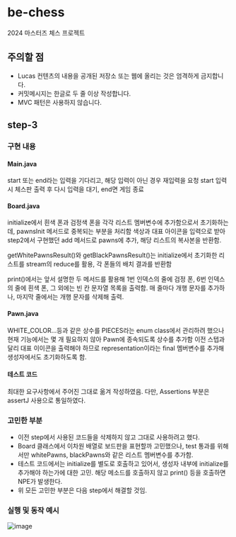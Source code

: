 # be-chess

2024 마스터즈 체스 프로젝트

## 주의할 점

- Lucas 컨텐츠의 내용을 공개된 저장소 또는 웹에 올리는 것은 엄격하게 금지합니다.
- 커밋메시지는 한글로 두 줄 이상 작성합니다.
- MVC 패턴은 사용하지 않습니다.

## step-3
### 구현 내용
#### Main.java
start 또는 end라는 입력을 기다리고, 해당 입력이 아닌 경우 재입력을 요청
start 입력시 체스판 출력 후 다시 입력을 대기, end면 게임 종료

#### Board.java
initialize에서 흰색 폰과 검정색 폰을 각각 리스트 멤버변수에 추가함으로서 초기화하는데, pawnsInit 메서드로 중복되는 부분을 처리함
색상과 대표 아이콘을 입력으로 받아 step2에서 구현했던 add 메서드로 pawns에 추가, 해당 리스트의 복사본을 반환함.

getWhitePawnsResult()와 getBlackPawnsResult()는 initialize에서 초기화한 리스트를 stream의 reduce를 활용, 각 폰들의 배치 결과를 반환함

print()에서는 앞서 설명한 두 메서드를 활용해 1번 인덱스의 줄에 검정 폰, 6번 인덱스의 줄에 흰색 폰, 그 외에는 빈 칸 문자열 목록을 출력함.
매 줄마다 개행 문자를 추가하나, 마지막 줄에서는 개행 문자를 삭제해 출력.

#### Pawn.java
WHITE_COLOR...등과 같은 상수를 PIECES라는 enum class에서 관리하려 했으나 현재 기능에서는 몇 개 필요하지 않아 Pawn에 종속되도록 상수를 추가함
이전 스텝과 달리 대표 이이콘을 출력해야 하므로 representation이라는 final 멤버변수를 추가해 생성자에서도 초기화하도록 함.

#### 테스트 코드
최대한 요구사항에서 주어진 그대로 옮겨 작성하였음.
다만, Assertions 부분은 assertJ 사용으로 통일하였다.

### 고민한 부분
- 이전 step에서 사용된 코드들을 삭제하지 않고 그대로 사용하려고 했다.
- Board 클래스에서 이차원 배열로 보드판을 표현할까 고민했으나, test 통과를 위해서만 whitePawns, blackPawns와 같은 리스트 멤버변수를 추가함.
- 테스트 코드에서는 initialize를 별도로 호출하고 있어서, 생성자 내부에 initialize를 추가해야 하는가에 대한 고민. 해당 메소드를 호출하지 않고 print() 등을 호출하면 NPE가 발생한다.
- 위 모든 고민한 부분은 다음 step에서 해결할 것임.

### 실행 및 동작 예시
![image](https://github.com/codesquad-members-2024/be-chess/assets/71365547/f2f8de4a-3b60-4961-9424-24341e9c9f29)
